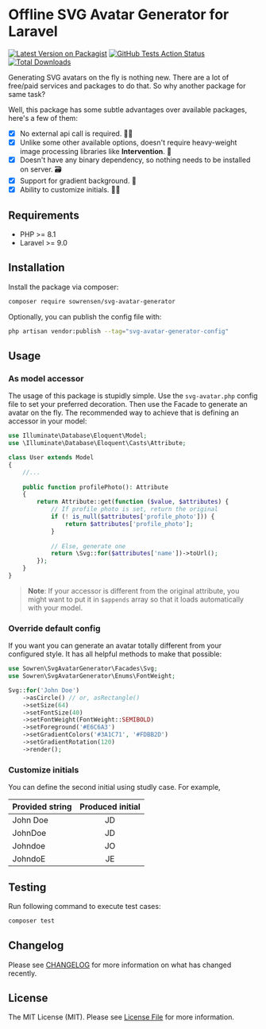 # Offline SVG Avatar Generator for Laravel

[![Latest Version on Packagist](https://img.shields.io/packagist/v/sowrensen/svg-avatar-generator.svg)](https://packagist.org/packages/sowrensen/svg-avatar-generator)
[![GitHub Tests Action Status](https://img.shields.io/github/actions/workflow/status/sowrensen/svg-avatar-generator/run-tests.yml?branch=main&label=Tests)](https://github.com/sowrensen/svg-avatar-generator/actions?query=workflow%3ATests+branch%3Amain)
[![Total Downloads](https://img.shields.io/packagist/dt/sowrensen/svg-avatar-generator.svg)](https://packagist.org/packages/sowrensen/svg-avatar-generator)


Generating SVG avatars on the fly is nothing new. There are a lot of free/paid services and packages to do that. So why
another package for same task?

Well, this package has some subtle advantages over available packages, here's a few of them:

- [x] No external api call is required. 🤝🏼
- [x] Unlike some other available options, doesn't require heavy-weight image processing libraries like **Intervention**.
  🧺
- [x] Doesn't have any binary dependency, so nothing needs to be installed on server. 🗃️
- [x] Support for gradient background. 🦜
- [x] Ability to customize initials. ✍🏼

## Requirements

- PHP >= 8.1
- Laravel >= 9.0

## Installation

Install the package via composer:

```bash
composer require sowrensen/svg-avatar-generator
```

Optionally, you can publish the config file with:

```bash
php artisan vendor:publish --tag="svg-avatar-generator-config"
```

## Usage

### As model accessor

The usage of this package is stupidly simple. Use the `svg-avatar.php` config file to set your preferred decoration.
Then use the Facade to generate an avatar on the fly. The recommended way to achieve that is defining an accessor in
your model:

```php
use Illuminate\Database\Eloquent\Model;
use \Illuminate\Database\Eloquent\Casts\Attribute;

class User extends Model
{
    //...
    
    public function profilePhoto(): Attribute
    {
        return Attribute::get(function ($value, $attributes) {
            // If profile photo is set, return the original
            if (! is_null($attributes['profile_photo'])) {
                return $attributes['profile_photo'];
            }
            
            // Else, generate one
            return \Svg::for($attributes['name'])->toUrl();
        });
    }
}
```

> **Note**: If your accessor is different from the original attribute, you might want to put it in `$appends` array so
> that it loads automatically with your model.

### Override default config

If you want you can generate an avatar totally different from your configured style. It has all helpful methods to make
that possible:

```php
use Sowren\SvgAvatarGenerator\Facades\Svg;
use Sowren\SvgAvatarGenerator\Enums\FontWeight;

Svg::for('John Doe')
    ->asCircle() // or, asRectangle()
    ->setSize(64)
    ->setFontSize(40)
    ->setFontWeight(FontWeight::SEMIBOLD)
    ->setForeground('#E6C6A3')
    ->setGradientColors('#3A1C71', '#FDBB2D')
    ->setGradientRotation(120)
    ->render();
```

### Customize initials

You can define the second initial using studly case. For example,

| Provided string | Produced initial |
|-----------------|:----------------:|
| John Doe        |        JD        |
| JohnDoe         |        JD        |
| Johndoe         |        JO        |
| JohndoE         |        JE        |

## Testing

Run following command to execute test cases:

```bash
composer test
```

## Changelog

Please see [CHANGELOG](CHANGELOG.md) for more information on what has changed recently.

## License

The MIT License (MIT). Please see [License File](LICENSE.md) for more information.
